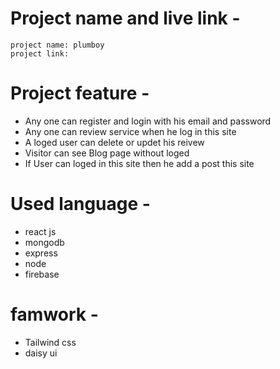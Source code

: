
<!-- My Description -->

# Project name and live link - 

    project name: plumboy
    project link:


# Project feature -

- Any one can register and login with his email and password
- Any one can review service when he log in this site
- A loged user can delete or updet his reivew
- Visitor can see Blog page without loged
- If User can loged in this site then he add a post this site 


# Used language -

- react js
- mongodb
- express
- node
- firebase


# famwork -

- Tailwind css
- daisy ui










